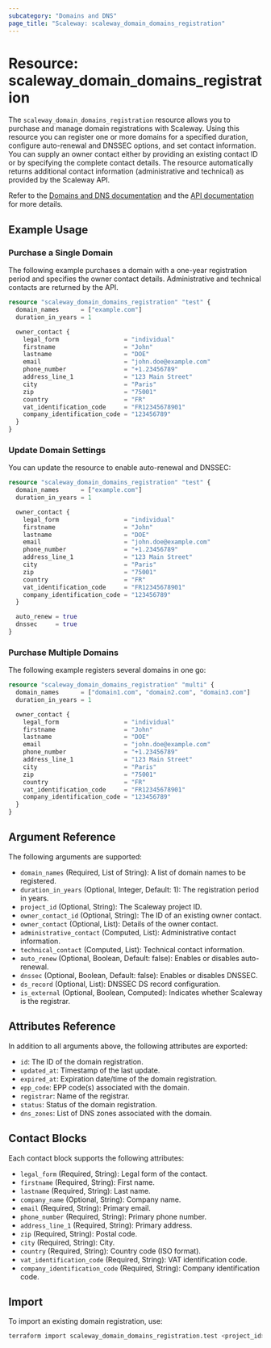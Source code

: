 ```yaml
---
subcategory: "Domains and DNS"  
page_title: "Scaleway: scaleway_domain_domains_registration"
---
```


# Resource: scaleway_domain_domains_registration

The `scaleway_domain_domains_registration` resource allows you to purchase and manage domain registrations with Scaleway. Using this resource you can register one or more domains for a specified duration, configure auto-renewal and DNSSEC options, and set contact information. You can supply an owner contact either by providing an existing contact ID or by specifying the complete contact details. The resource automatically returns additional contact information (administrative and technical) as provided by the Scaleway API.

Refer to the [Domains and DNS documentation](https://www.scaleway.com/en/docs/network/domains-and-dns/) and the [API documentation](https://developers.scaleway.com/) for more details.

## Example Usage

### Purchase a Single Domain

The following example purchases a domain with a one-year registration period and specifies the owner contact details. Administrative and technical contacts are returned by the API.

```terraform
resource "scaleway_domain_domains_registration" "test" {
  domain_names      = ["example.com"]
  duration_in_years = 1

  owner_contact {
    legal_form                  = "individual"
    firstname                   = "John"
    lastname                    = "DOE"
    email                       = "john.doe@example.com"
    phone_number                = "+1.23456789"
    address_line_1              = "123 Main Street"
    city                        = "Paris"
    zip                         = "75001"
    country                     = "FR"
    vat_identification_code     = "FR12345678901"
    company_identification_code = "123456789"
  }
}
```

### Update Domain Settings

You can update the resource to enable auto-renewal and DNSSEC:

```terraform
resource "scaleway_domain_domains_registration" "test" {
  domain_names      = ["example.com"]
  duration_in_years = 1

  owner_contact {
    legal_form                  = "individual"
    firstname                   = "John"
    lastname                    = "DOE"
    email                       = "john.doe@example.com"
    phone_number                = "+1.23456789"
    address_line_1              = "123 Main Street"
    city                        = "Paris"
    zip                         = "75001"
    country                     = "FR"
    vat_identification_code     = "FR12345678901"
    company_identification_code = "123456789"
  }

  auto_renew = true
  dnssec     = true
}
```

### Purchase Multiple Domains

The following example registers several domains in one go:

```terraform
resource "scaleway_domain_domains_registration" "multi" {
  domain_names      = ["domain1.com", "domain2.com", "domain3.com"]
  duration_in_years = 1

  owner_contact {
    legal_form                  = "individual"
    firstname                   = "John"
    lastname                    = "DOE"
    email                       = "john.doe@example.com"
    phone_number                = "+1.23456789"
    address_line_1              = "123 Main Street"
    city                        = "Paris"
    zip                         = "75001"
    country                     = "FR"
    vat_identification_code     = "FR12345678901"
    company_identification_code = "123456789"
  }
}
```

## Argument Reference

The following arguments are supported:

- `domain_names` (Required, List of String): A list of domain names to be registered.
- `duration_in_years` (Optional, Integer, Default: 1): The registration period in years.
- `project_id` (Optional, String): The Scaleway project ID.
- `owner_contact_id` (Optional, String): The ID of an existing owner contact.
- `owner_contact` (Optional, List): Details of the owner contact.
- `administrative_contact` (Computed, List): Administrative contact information.
- `technical_contact` (Computed, List): Technical contact information.
- `auto_renew` (Optional, Boolean, Default: false): Enables or disables auto-renewal.
- `dnssec` (Optional, Boolean, Default: false): Enables or disables DNSSEC.
- `ds_record` (Optional, List): DNSSEC DS record configuration.
- `is_external` (Optional, Boolean, Computed): Indicates whether Scaleway is the registrar.

## Attributes Reference

In addition to all arguments above, the following attributes are exported:

- `id`: The ID of the domain registration.
- `updated_at`: Timestamp of the last update.
- `expired_at`: Expiration date/time of the domain registration.
- `epp_code`: EPP code(s) associated with the domain.
- `registrar`: Name of the registrar.
- `status`: Status of the domain registration.
- `dns_zones`: List of DNS zones associated with the domain.

## Contact Blocks

Each contact block supports the following attributes:

- `legal_form` (Required, String): Legal form of the contact.
- `firstname` (Required, String): First name.
- `lastname` (Required, String): Last name.
- `company_name` (Optional, String): Company name.
- `email` (Required, String): Primary email.
- `phone_number` (Required, String): Primary phone number.
- `address_line_1` (Required, String): Primary address.
- `zip` (Required, String): Postal code.
- `city` (Required, String): City.
- `country` (Required, String): Country code (ISO format).
- `vat_identification_code` (Required, String): VAT identification code.
- `company_identification_code` (Required, String): Company identification code.

## Import

To import an existing domain registration, use:

```bash
terraform import scaleway_domain_domains_registration.test <project_id>/<task_id>
```



